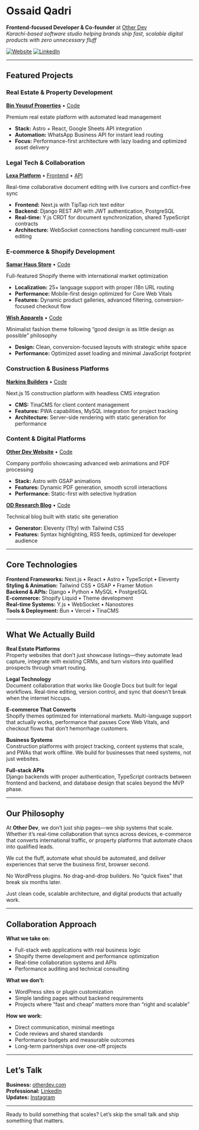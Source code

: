 # Ossaid Qadri

**Frontend-focused Developer & Co-founder** at [Other Dev](https://www.otherdev.com)  
*Karachi-based software studio helping brands ship fast, scalable digital products with zero unnecessary fluff*

[![Website](https://img.shields.io/badge/Portfolio-otherdev.com-blue)](https://www.otherdev.com)
[![LinkedIn](https://img.shields.io/badge/LinkedIn-Connect-0077B5)](https://www.linkedin.com/in/imossaidqadri)

-----

## Featured Projects

### Real Estate & Property Development

**[Bin Yousuf Properties](https://www.binyousufgroup.com)** • [Code](https://github.com/imossaidqadri/Bin_yousuf)

Premium real estate platform with automated lead management

- **Stack:** Astro + React, Google Sheets API integration
- **Automation:** WhatsApp Business API for instant lead routing
- **Focus:** Performance-first architecture with lazy loading and optimized asset delivery

### Legal Tech & Collaboration

**[Lexa Platform](https://lexa.lawyer.com)** • [Frontend](https://github.com/imossaidqadri/lexa-history-reset) • [API](https://github.com/imossaidqadri/lexa-backend)

Real-time collaborative document editing with live cursors and conflict-free sync

- **Frontend:** Next.js with TipTap rich text editor
- **Backend:** Django REST API with JWT authentication, PostgreSQL
- **Real-time:** Y.js CRDT for document synchronization, shared TypeScript contracts
- **Architecture:** WebSocket connections handling concurrent multi-user editing

### E-commerce & Shopify Development

**[Samar Haus Store](https://samar-haus.com)** • [Code](https://github.com/imossaidqadri/samarhaus-v2)

Full-featured Shopify theme with international market optimization

- **Localization:** 25+ language support with proper i18n URL routing
- **Performance:** Mobile-first design optimized for Core Web Vitals
- **Features:** Dynamic product galleries, advanced filtering, conversion-focused checkout flow

**[Wish Apparels](https://www.wishapparels.com)** • [Code](https://github.com/imossaidqadri/wish-apparels-winter-24)

Minimalist fashion theme following “good design is as little design as possible” philosophy

- **Design:** Clean, conversion-focused layouts with strategic white space
- **Performance:** Optimized asset loading and minimal JavaScript footprint

### Construction & Business Platforms

**[Narkins Builders](https://narkinsbuilders.com)** • [Code](https://github.com/imossaidqadri/narkins-builders)

Next.js 15 construction platform with headless CMS integration

- **CMS:** TinaCMS for client content management
- **Features:** PWA capabilities, MySQL integration for project tracking
- **Architecture:** Server-side rendering with static generation for performance

### Content & Digital Platforms

**[Other Dev Website](https://www.otherdev.com)** • [Code](https://github.com/imossaidqadri/otherdev-web)

Company portfolio showcasing advanced web animations and PDF processing

- **Stack:** Astro with GSAP animations
- **Features:** Dynamic PDF generation, smooth scroll interactions
- **Performance:** Static-first with selective hydration

**[OD Research Blog](https://research.otherdev.com)** • [Code](https://github.com/imossaidqadri/od-blog-11ty)

Technical blog built with static site generation

- **Generator:** Eleventy (11ty) with Tailwind CSS
- **Features:** Syntax highlighting, RSS feeds, optimized for developer audience

-----

## Core Technologies

**Frontend Frameworks:** Next.js • React • Astro • TypeScript • Eleventy  
**Styling & Animation:** Tailwind CSS • GSAP • Framer Motion  
**Backend & APIs:** Django • Python • MySQL • PostgreSQL  
**E-commerce:** Shopify Liquid • Theme development  
**Real-time Systems:** Y.js • WebSocket • Nanostores  
**Tools & Deployment:** Bun • Vercel • TinaCMS

-----

## What We Actually Build

**Real Estate Platforms**  
Property websites that don’t just showcase listings—they automate lead capture, integrate with existing CRMs, and turn visitors into qualified prospects through smart routing.

**Legal Technology**  
Document collaboration that works like Google Docs but built for legal workflows. Real-time editing, version control, and sync that doesn’t break when the internet hiccups.

**E-commerce That Converts**  
Shopify themes optimized for international markets. Multi-language support that actually works, performance that passes Core Web Vitals, and checkout flows that don’t hemorrhage customers.

**Business Systems**  
Construction platforms with project tracking, content systems that scale, and PWAs that work offline. We build for businesses that need systems, not just websites.

**Full-stack APIs**  
Django backends with proper authentication, TypeScript contracts between frontend and backend, and database design that scales beyond the MVP phase.

-----

## Our Philosophy

At **Other Dev**, we don’t just ship pages—we ship systems that scale. Whether it’s real-time collaboration that syncs across devices, e-commerce that converts international traffic, or property platforms that automate chaos into qualified leads.

We cut the fluff, automate what should be automated, and deliver experiences that serve the business first, browser second.

No WordPress plugins. No drag-and-drop builders. No “quick fixes” that break six months later.

Just clean code, scalable architecture, and digital products that actually work.

-----

## Collaboration Approach

**What we take on:**

- Full-stack web applications with real business logic
- Shopify theme development and performance optimization
- Real-time collaboration systems and APIs
- Performance auditing and technical consulting

**What we don’t:**

- WordPress sites or plugin customization
- Simple landing pages without backend requirements
- Projects where “fast and cheap” matters more than “right and scalable”

**How we work:**

- Direct communication, minimal meetings
- Code reviews and shared standards
- Performance budgets and measurable outcomes
- Long-term partnerships over one-off projects

-----

## Let’s Talk

**Business:** [otherdev.com](https://www.otherdev.com)  
**Professional:** [LinkedIn](https://www.linkedin.com/in/imossaidqadri)  
**Updates:** [Instagram](https://www.instagram.com/ossaidqadri)

-----

Ready to build something that scales? Let’s skip the small talk and ship something that matters.